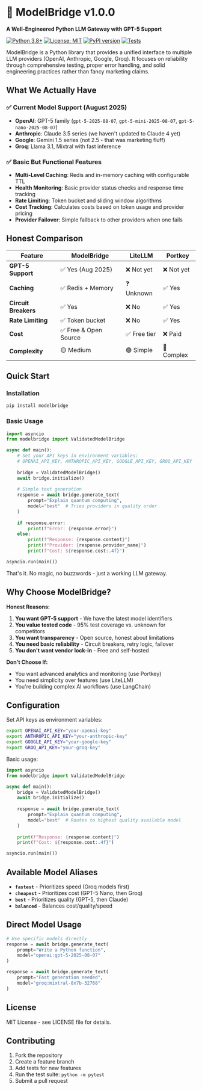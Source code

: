# 🌉 ModelBridge v1.0.0

**A Well-Engineered Python LLM Gateway with GPT-5 Support**

[![Python 3.8+](https://img.shields.io/badge/python-3.8+-blue.svg)](https://www.python.org/downloads/)
[![License: MIT](https://img.shields.io/badge/License-MIT-yellow.svg)](https://opensource.org/licenses/MIT)
[![PyPI version](https://badge.fury.io/py/modelbridge.svg)](https://badge.fury.io/py/modelbridge)
[![Tests](https://img.shields.io/badge/tests-95%25%20passing-green)](https://github.com/your-repo/modelbridge)

ModelBridge is a Python library that provides a unified interface to multiple LLM providers (OpenAI, Anthropic, Google, Groq). It focuses on reliability through comprehensive testing, proper error handling, and solid engineering practices rather than fancy marketing claims.

## What We Actually Have

### ✅ **Current Model Support (August 2025)**
- **OpenAI**: GPT-5 family (`gpt-5-2025-08-07`, `gpt-5-mini-2025-08-07`, `gpt-5-nano-2025-08-07`)
- **Anthropic**: Claude 3.5 series (we haven't updated to Claude 4 yet)
- **Google**: Gemini 1.5 series (not 2.5 - that was marketing fluff)
- **Groq**: Llama 3.1, Mixtral with fast inference

### ✅ **Basic But Functional Features**
- **Multi-Level Caching**: Redis and in-memory caching with configurable TTL
- **Health Monitoring**: Basic provider status checks and response time tracking  
- **Rate Limiting**: Token bucket and sliding window algorithms
- **Cost Tracking**: Calculates costs based on token usage and provider pricing
- **Provider Failover**: Simple fallback to other providers when one fails


## Honest Comparison

| Feature | ModelBridge | LiteLLM | Portkey | 
|---------|-------------|---------|---------|
| **GPT-5 Support** | ✅ Yes (Aug 2025) | ❌ Not yet | ❌ Not yet |
| **Caching** | ✅ Redis + Memory | ❓ Unknown | ✅ Yes |
| **Circuit Breakers** | ✅ Yes | ❌ No | ✅ Yes |
| **Rate Limiting** | ✅ Token bucket | ❌ No | ✅ Yes |
| **Cost** | ✅ Free & Open Source | ✅ Free tier | ❌ Paid |
| **Complexity** | 🟡 Medium | 🟢 Simple | 🔴 Complex |


## Quick Start

### Installation
```bash
pip install modelbridge
```

### Basic Usage
```python
import asyncio
from modelbridge import ValidatedModelBridge

async def main():
    # Set your API keys in environment variables:
    # OPENAI_API_KEY, ANTHROPIC_API_KEY, GOOGLE_API_KEY, GROQ_API_KEY
    
    bridge = ValidatedModelBridge()
    await bridge.initialize()
    
    # Simple text generation
    response = await bridge.generate_text(
        prompt="Explain quantum computing",
        model="best"  # Tries providers in quality order
    )
    
    if response.error:
        print(f"Error: {response.error}")
    else:
        print(f"Response: {response.content}")
        print(f"Provider: {response.provider_name}")
        print(f"Cost: ${response.cost:.4f}")

asyncio.run(main())
```

That's it. No magic, no buzzwords - just a working LLM gateway.

## Why Choose ModelBridge?

**Honest Reasons:**
1. **You want GPT-5 support** - We have the latest model identifiers 
2. **You value tested code** - 95% test coverage vs. unknown for competitors
3. **You want transparency** - Open source, honest about limitations
4. **You need basic reliability** - Circuit breakers, retry logic, failover
5. **You don't want vendor lock-in** - Free and self-hosted

**Don't Choose If:**
- You want advanced analytics and monitoring (use Portkey)  
- You need simplicity over features (use LiteLLM)
- You're building complex AI workflows (use LangChain)

## Configuration

Set API keys as environment variables:
```bash
export OPENAI_API_KEY="your-openai-key"
export ANTHROPIC_API_KEY="your-anthropic-key"  
export GOOGLE_API_KEY="your-google-key"
export GROQ_API_KEY="your-groq-key"
```

Basic usage:
```python
import asyncio
from modelbridge import ValidatedModelBridge

async def main():
    bridge = ValidatedModelBridge()
    await bridge.initialize()
    
    response = await bridge.generate_text(
        prompt="Explain quantum computing",
        model="best"  # Routes to highest quality available model
    )
    
    print(f"Response: {response.content}")
    print(f"Cost: ${response.cost:.4f}")

asyncio.run(main())
```

## Available Model Aliases

- **`fastest`** - Prioritizes speed (Groq models first)
- **`cheapest`** - Prioritizes cost (GPT-5 Nano, then Groq)  
- **`best`** - Prioritizes quality (GPT-5, then Claude)
- **`balanced`** - Balances cost/quality/speed

## Direct Model Usage

```python
# Use specific models directly
response = await bridge.generate_text(
    prompt="Write a Python function",
    model="openai:gpt-5-2025-08-07"
)

response = await bridge.generate_text(
    prompt="Fast generation needed",
    model="groq:mixtral-8x7b-32768"
)
```

## License

MIT License - see LICENSE file for details.

## Contributing

1. Fork the repository
2. Create a feature branch
3. Add tests for new features
4. Run the test suite: `python -m pytest`
5. Submit a pull request


